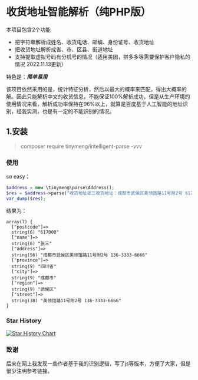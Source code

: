 # 收货地址智能解析（纯PHP版）

本项目包含2个功能
- 把字符串解析成姓名、收货电话、邮编、身份证号、收货地址
- 把收货地址解析成省、市、区县、街道地址
- 支持提取虚拟号码有分机号的情况（适用美团，拼多多等需要保护客户隐私的情况 2022.11.13更新）

特色是：***简单易用***

该项目依然采用的是，统计特征分析，然后以最大的概率来匹配，得出大概率的解。因此只能解析中文的收货信息，不能保证100%解析成功，但是从生产环境的使用情况来看，解析成功率保持在96%以上，就算是百度基于人工智能的地址识别，经我实测，也是有一定的不能识别的情况。


## 1.安装
> composer require tinymeng/intelligent-parse  -vvv

### 使用
so easy；
```php
$address = new \tinymeng\parse\Address();
$res = $address->parse("收货地址张三收货地址：成都市武侯区美领馆路11号附2号 617000  136-3333-6666");
var_dump($res);
```
结果为：
```
array(7) {
  ["postcode"]=>
  string(6) "617000"
  ["name"]=>
  string(6) "张三"
  ["address"]=>
  string(56) "成都市武侯区美领馆路11号附2号 136-3333-6666"
  ["province"]=>
  string(9) "四川省"
  ["city"]=>
  string(9) "成都市"
  ["region"]=>
  string(9) "武侯区"
  ["street"]=>
  string(38) "美领馆路11号附2号 136-3333-6666"
}
```

### Star History
[![Star History Chart](https://api.star-history.com/svg?repos=majiameng/address-parse-php&type=Date)](https://star-history.com/#majiameng/address-parse-php&Date)


### 致谢
后来在网上我发现一些作者基于我的识别逻辑，写了js等版本，方便了大家，但是很少注明参考链接。